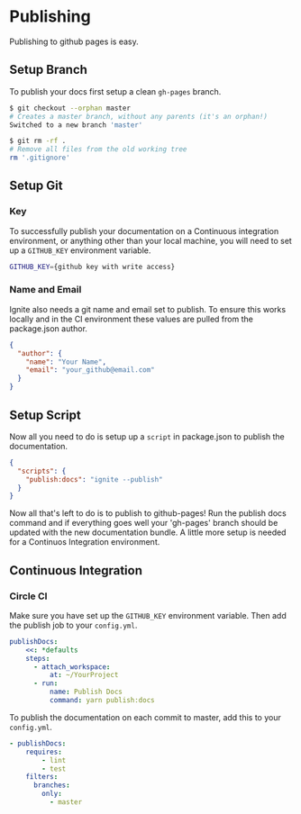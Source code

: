 # Publishing

Publishing to github pages is easy.

## Setup Branch

To publish your docs first setup a clean `gh-pages` branch.

```bash
$ git checkout --orphan master
# Creates a master branch, without any parents (it's an orphan!)
Switched to a new branch 'master'

$ git rm -rf .
# Remove all files from the old working tree
rm '.gitignore'
```

## Setup Git

### Key

To successfully publish your documentation on a Continuous integration environment, or anything other than your local machine, you will need to set up a `GITHUB_KEY` environment variable.

```bash
GITHUB_KEY={github key with write access}
```

### Name and Email

Ignite also needs a git name and email set to publish. To ensure this works locally and in the CI environment these values are pulled from the package.json author.

```json
{
  "author": {
    "name": "Your Name",
    "email": "your_github@email.com"
  }
}
```

## Setup Script

Now all you need to do is setup up a `script` in package.json to publish the documentation.

```json
{
  "scripts": {
    "publish:docs": "ignite --publish"
  }
}
```

Now all that's left to do is to publish to github-pages! Run the publish docs command and if everything goes well your 'gh-pages' branch should be updated with the new documentation bundle. A little more setup is needed for a Continuos Integration environment.

## Continuous Integration

### Circle CI

Make sure you have set up the `GITHUB_KEY` environment variable. Then add the publish job to your `config.yml`.

```yaml
publishDocs:
    <<: *defaults
    steps:
      - attach_workspace:
          at: ~/YourProject
      - run:
          name: Publish Docs
          command: yarn publish:docs
```

To publish the documentation on each commit to master, add this to your `config.yml`.

```yaml
- publishDocs:
    requires:
        - lint
        - test
    filters:
      branches:
        only:
          - master
```
